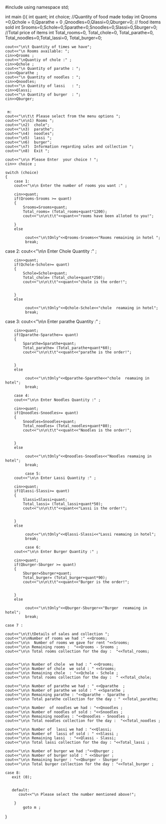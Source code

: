 #include <iostream>
using namespace std;

int main (){
    int quant;
    int choice;
//Quantity of food made today
    int Qrooms =0,Qchole = 0,Qparathe = 0 ,Qnoodles=0,Qlassi=0,Qburger=0;
    // food items sold
    int Srooms=0,Schole=0,Sparathe=0,Snoodles=0,Slassi=0,Sburger=0;
    //Total price of items 
    int Total_rooms=0, Total_chole=0, Total_parathe=0, Total_noodles=0,Total_lassi=0, Total_burger=0;


    cout<<"\n\t Quantity of times we have";
    cout<<"\n Rooms available: ";
    cin>>Qrooms ;
    cout<<"\nQuantiy of chole :" ;
    cin>>Qchole ;
    cout<<"\n Quantity of parathe : ";
    cin>>Qparathe ;
    cout<<"\n Quantity of noodles : ";
    cin>>Qnoodles;
    cout<<"\n Quantity of lassi   : ";
    cin>>Qlassi;
    cout<<"\n Quantity of burger  : ";
    cin>>Qburger;

     
     m:
    cout<<"\n\t\t Please select from the menu options ";
    cout<<"\n\n1) Rooms ";
    cout<<"\n2)  chole";
    cout<<"\n3)  parathe";
    cout<<"\n4)  noodles";
    cout<<"\n5)  lassi ";
    cout<<"\n6)  burger";
    cout<<"\n7)  Information regarding sales and collection ";
    cout<<"\n8)  Exit ";

    cout<<"\n\n Please Enter  your choice ! ";
    cin>> choice ;

    switch (choice)
    {
        case 1:
        cout<<"\n\n Enter the number of rooms you want :" ;
        
        cin>>quant;
        if(Qrooms-Srooms >= quant)
        {
            Srooms=Srooms+quant;
            Total_rooms= (Total_rooms+quant*1200);
            cout<<"\n\n\t\t"<<quant<<"rooms have been alloted to you!";

        }
        else

             cout<<"\n\tOnly"<<Qrooms-Srooms<<"Rooms remaining in hotel ";
             break;

 case 2:
        cout<<"\n\n Enter Chole Quantity :" ;
        
        cin>>quant;
        if(Qchole-Schole>= quant)
        {
            Schole=Schole+quant;
            Total_chole= (Total_chole+quant*250);
            cout<<"\n\n\t\t"<<quant<<"chole is the order!";


        }
        else

             cout<<"\n\tOnly"<<Qchole-Schole<<"chole  reamaing in hotel";
             break;

           
   case 3:
        cout<<"\n\n Enter parathe Quantity :" ;
        
        cin>>quant;
        if(Qparathe-Sparathe>= quant)
        {
            Sparathe=Sparathe+quant;
            Total_parathe= (Total_parathe+quant*60);
            cout<<"\n\n\t\t"<<quant<<"parathe is the order!";


        }
        else

             cout<<"\n\tOnly"<<Qparathe-Sparathe<<"chole  reamaing in hotel";
             break;
        
        case 4:
        cout<<"\n\n Enter Noodles Quantity :" ;
        
        cin>>quant;
        if(Qnoodles-Snoodles>= quant)
        {
            Snoodles=Snoodles+quant;
            Total_noodles= (Total_noodles+quant*80);
            cout<<"\n\n\t\t"<<quant<<"Noodles is the order!";


        }
        else

             cout<<"\n\tOnly"<<Qnoodles-Snoodles<<"Noodles reamaing in hotel";
             break;

             case 5:
        cout<<"\n\n Enter Lassi Quantity :" ;
        
        cin>>quant;
        if(Qlassi-Slassi>= quant)
        {
            Slassi=Slassi+quant;
            Total_lassi= (Total_lassi+quant*50);
            cout<<"\n\n\t\t"<<quant<<"Lassi is the order!";


        }
        else

             cout<<"\n\tOnly"<<Qlassi-Slassi<<"Lassi reamaing in hotel";
             break;

             case 6:
        cout<<"\n\n Enter Burger Quantity :" ;
        
        cin>>quant;
        if(Qburger-Sburger >= quant)
        {
            Sburger=Sburger+quant;
            Total_burger= (Total_burger+quant*90);
            cout<<"\n\n\t\t"<<quant<<"Burger is the order!";


        }
        else

             cout<<"\n\tOnly"<<Qburger-Sburger<<"Burger  reamaing in hotel";
             break;

    case 7 :

    cout<<"\n\t\tDetails of sales and collection ";
    cout<<"\n\nNumber of rooms we had :" <<Qrooms;
    cout<<"\n\n  Number of rooms we gave for rent "<<Srooms;
    cout<<"\n\n Remaining rooms :  "<<Qrooms - Srooms ;
    cout<<"\n\n Total rooms collection for the day :  "<<Total_rooms;


    cout<<"\n\n Number of chole  we had : " <<Qrooms;
    cout<<"\n\n Number of chole  we sold : " <<Srooms;
    cout<<"\n\n Remaining chole  : "<<Qchole - Schole ;
    cout<<"\n\n Total rooms collection for the day :  " <<Total_chole;

    cout<<"\n\n Number of parathe we had : " <<Qparathe  ;
    cout<<"\n\n Number of parathe we sold : " <<Sparathe ;
    cout<<"\n\n Remaining parathe : "<<Qparathe - Sparathe ;
    cout<<"\n\n Total parathe collection for the day : " <<Total_parathe;

    cout<<"\n\n Number  of noodles we had : "<<Qnoodles ;
    cout<<"\n\n Number of noodles of sold : "<<Snoodles ;
    cout<<"\n\n Remaining noodles : "<<Qnoodles - Snoodles ;
    cout<<"\n\n Total noodles collection for the day :  "<<Total_noodles ;

    cout<<"\n\n Number of  lassi we had : "<<Qlassi;
    cout<<"\n\n Number of  lassi of sold : " <<Slassi ;
    cout<<"\n\n Remaining lassi  : "<<Qlassi - Slassi;
    cout<<"\n\n Total lassi collection for the day : "<<Total_lassi ;

    cout<<"\n\n Number of burger we had :"<<Qburger ;
    cout<<"\n\n Number of burger sold : " <<Sburger ;
    cout<<"\n\n Remaining burger : "<<Qburger - Sburger ;
    cout<<"\n\n Total burger collection for the day : "<<Total_burger ;

    case 8:
       exit (0);


       default:
          cout<<"\n Please select the number mentioned above!";
          
        }
            goto m ;

}
    
    
    
    
    
    
    
    
    
    
    

